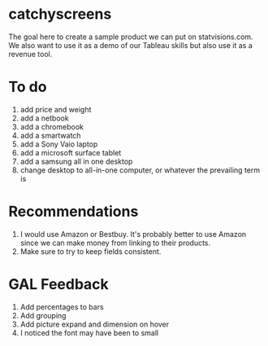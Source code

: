catchyscreens
=============
The goal here to create a sample product we can put on statvisions.com. We also want to use it as a demo of our Tableau skills but also use it as a revenue tool.

To do
=============
1. add price and weight
2. add a netbook
3. add a chromebook
4. add a smartwatch
5. add a Sony Vaio laptop
6. add a microsoft surface tablet
7. add a samsung all in one desktop
8. change desktop to all-in-one computer, or whatever the prevailing term is

Recommendations
=============
1. I would use Amazon or Bestbuy. It's probably better to use Amazon since we can make money from linking to their products.
2. Make sure to try to keep fields consistent.

GAL Feedback
==============
1. Add percentages to bars
2. Add grouping
3. Add picture expand and dimension on hover
4. I noticed the font may have been to small